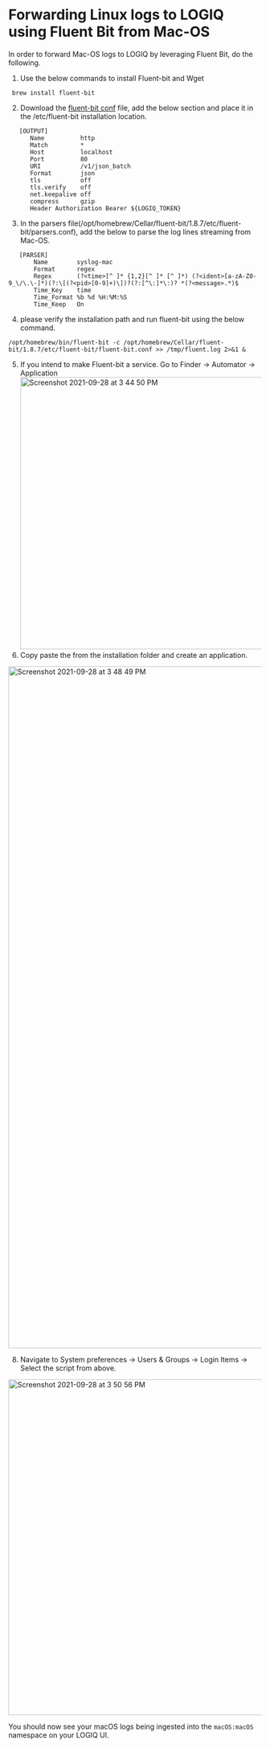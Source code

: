 # Forwarding Linux logs to LOGIQ using Fluent Bit from Mac-OS

In order to forward Mac-OS logs to LOGIQ by leveraging Fluent Bit, do the following. 

1. Use the below commands to install Fluent-bit and Wget
  ```
   brew install fluent-bit
  ```
2. Download the [fluent-bit conf](https://fluent-test-conf.s3.amazonaws.com/fluent-bit.conf) file, add the below section and place it in the /etc/fluent-bit installation location.
```
   [OUTPUT]
      Name          http
      Match         *
      Host          localhost
      Port          80
      URI           /v1/json_batch
      Format        json
      tls           off
      tls.verify    off
      net.keepalive off
      compress      gzip
      Header Authorization Bearer ${LOGIQ_TOKEN}
```   
3. In the parsers file(/opt/homebrew/Cellar/fluent-bit/1.8.7/etc/fluent-bit/parsers.conf), add the below to parse the log lines streaming from Mac-OS.
```
   [PARSER] 
       Name        syslog-mac
       Format      regex
       Regex       (?<time>[^ ]* {1,2}[^ ]* [^ ]*) (?<ident>[a-zA-Z0-9_\/\.\-]*)(?:\[(?<pid>[0-9]+)\])?(?:[^\:]*\:)? *(?<message>.*)$
       Time_Key    time
       Time_Format %b %d %H:%M:%S
       Time_Keep   On
```
4. please verify the installation path and run fluent-bit using the below command.
```
/opt/homebrew/bin/fluent-bit -c /opt/homebrew/Cellar/fluent-bit/1.8.7/etc/fluent-bit/fluent-bit.conf >> /tmp/fluent.log 2>&1 &
```
5. If you intend to make Fluent-bit a service. Go to Finder -> Automator -> Application
   <img width="542" alt="Screenshot 2021-09-28 at 3 44 50 PM" src="https://user-images.githubusercontent.com/67860971/135069875-735cf52d-4a25-4985-9826-c31d9283353c.png">
6. Copy paste the from the installation folder and create an application.

<img width="1358" alt="Screenshot 2021-09-28 at 3 48 49 PM" src="https://user-images.githubusercontent.com/67860971/135070235-5ce808e6-d462-404f-81a3-b9c0f9e4eaef.png">

8. Navigate to System preferences -> Users & Groups -> Login Items -> Select the script from above.
<img width="669" alt="Screenshot 2021-09-28 at 3 50 56 PM" src="https://user-images.githubusercontent.com/67860971/135070273-b930def1-000a-4a2f-bca7-c43f4f682115.png">


You should now see your macOS logs being ingested into the `macOS:macOS` namespace on your LOGIQ UI. 
